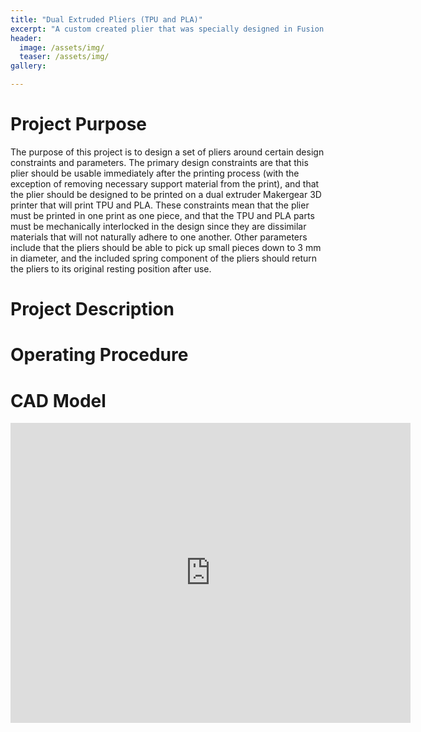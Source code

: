 ```yaml
---
title: "Dual Extruded Pliers (TPU and PLA)"
excerpt: "A custom created plier that was specially designed in Fusion 360 to be printed on a dual extruder Makergear 3D printer."
header:
  image: /assets/img/
  teaser: /assets/img/
gallery:

---
```

# Project Purpose 

The purpose of this project is to design a set of pliers around certain design constraints and parameters. The primary design constraints are that this plier should be usable immediately after the printing process (with the exception of removing necessary support material from the print), and that the plier should be designed to be printed on a dual extruder Makergear 3D printer that will print TPU and PLA. These constraints mean that the plier must be printed in one print as one piece, and that the TPU and PLA parts must be mechanically interlocked in the design since they are dissimilar materials that will not naturally adhere to one another. Other parameters include that the pliers should be able to pick up small pieces down to 3 mm in diameter, and the included spring component of the pliers should return the pliers to its original resting position after use.

# Project Description



# Operating Procedure


# CAD Model

<iframe src="https://vanderbilt643.autodesk360.com/shares/public/SH35dfcQT936092f0e43d086145ab6560069?mode=embed" width="640" height="480" allowfullscreen="true" webkitallowfullscreen="true" mozallowfullscreen="true"  frameborder="0"></iframe>





